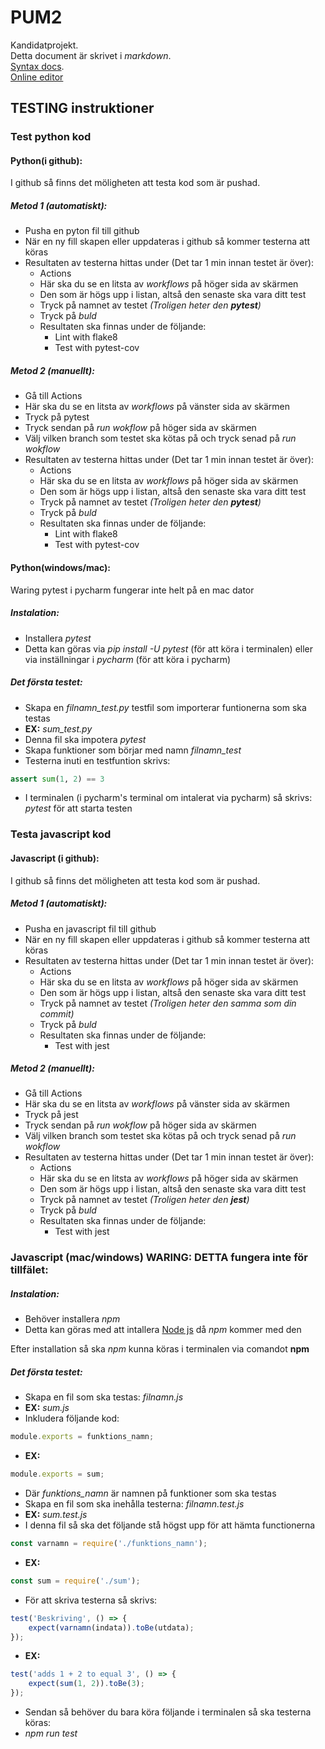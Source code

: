 # PUM2
Kandidatprojekt.  
Detta document är skrivet i *markdown*.  
[Syntax docs](https://www.markdownguide.org/basic-syntax/).  
[Online editor](https://dillinger.io/)  

## TESTING instruktioner
### Test python kod
#### Python(i github):
I github så finns det möligheten att testa kod som är pushad.  
##### Metod 1 (automatiskt):
- Pusha en pyton fil till github
- När en ny fill skapen eller uppdateras i github så kommer testerna att köras
- Resultaten av testerna hittas under (Det tar 1 min innan testet är över):
    - Actions
    - Här ska du se en litsta av *workflows* på höger sida av skärmen
    - Den som är högs upp i listan, altså den senaste ska vara ditt test
    - Tryck på namnet av testet *(Troligen heter den **pytest**)*
    - Tryck på *buld*
    - Resultaten ska finnas under de följande:
        - Lint with flake8
        - Test with pytest-cov

##### Metod 2 (manuellt):
- Gå till Actions
- Här ska du se en litsta av *workflows* på vänster sida av skärmen
- Tryck på pytest
- Tryck sendan på *run wokflow* på höger sida av skärmen
- Välj vilken branch som testet ska kötas på och tryck senad på *run wokflow*
- Resultaten av testerna hittas under (Det tar 1 min innan testet är över):
    - Actions
    - Här ska du se en litsta av *workflows* på höger sida av skärmen
    - Den som är högs upp i listan, altså den senaste ska vara ditt test
    - Tryck på namnet av testet *(Troligen heter den **pytest**)*
    - Tryck på *buld*
    - Resultaten ska finnas under de följande:
        - Lint with flake8
        - Test with pytest-cov

#### Python(windows/mac):
Waring pytest i pycharm fungerar inte helt på en mac dator

##### Instalation: 
- Installera *pytest*
- Detta kan göras via *pip install -U pytest* (för att köra i terminalen) eller via inställningar i *pycharm* (för att köra i pycharm)

##### Det första testet:
- Skapa en *filnamn_test.py* testfil som importerar funtionerna som ska testas 
- **EX:** *sum_test.py*
- Denna fil ska impotera *pytest*
- Skapa funktioner som börjar med namn *filnamn_test*
- Testerna inuti en testfuntion skrivs: 
```py
assert sum(1, 2) == 3
```
- I terminalen (i pycharm's terminal om intalerat via pycharm) så skrivs: *pytest* för att starta testen

### Testa javascript kod
#### Javascript (i github):
I github så finns det möligheten att testa kod som är pushad.  
##### Metod 1 (automatiskt):
- Pusha en javascript fil till github
- När en ny fill skapen eller uppdateras i github så kommer testerna att köras
- Resultaten av testerna hittas under (Det tar 1 min innan testet är över):
    - Actions
    - Här ska du se en litsta av *workflows* på höger sida av skärmen
    - Den som är högs upp i listan, altså den senaste ska vara ditt test
    - Tryck på namnet av testet *(Troligen heter den samma som din commit)*
    - Tryck på *buld*
    - Resultaten ska finnas under de följande:
        - Test with jest

##### Metod 2 (manuellt):
- Gå till Actions
- Här ska du se en litsta av *workflows* på vänster sida av skärmen
- Tryck på jest
- Tryck sendan på *run wokflow* på höger sida av skärmen
- Välj vilken branch som testet ska kötas på och tryck senad på *run wokflow*
- Resultaten av testerna hittas under (Det tar 1 min innan testet är över):
    - Actions
    - Här ska du se en litsta av *workflows* på höger sida av skärmen
    - Den som är högs upp i listan, altså den senaste ska vara ditt test
    - Tryck på namnet av testet *(Troligen heter den **jest**)*
    - Tryck på *buld*
    - Resultaten ska finnas under de följande:
        - Test with jest

### Javascript (mac/windows) WARING: DETTA fungera inte för tillfälet:
	
##### Instalation:
- Behöver installera *npm*
- Detta kan göras med att intallera [Node js](https://nodejs.org/en/) då *npm* kommer med den

Efter installation så ska *npm* kunna köras i terminalen via comandot **npm**
	
##### Det första testet:
- Skapa en fil som ska testas: *filnamn.js*
- **EX:** *sum.js*
- Inkludera följande kod:
```js
module.exports = funktions_namn;
```
- **EX:** 
```js
module.exports = sum;
```
- Där *funktions_namn* är namnen på funktioner som ska testas
- Skapa en fil som ska inehålla testerna: *filnamn.test.js* 
- **EX:** *sum.test.js*
- I denna fil så ska det följande stå högst upp för att hämta functionerna
```js
const varnamn = require('./funktions_namn');
```
- **EX:**
```js
const sum = require('./sum');
```
- För att skriva testerna så skrivs:
```js
test('Beskriving', () => {
    expect(varnamn(indata)).toBe(utdata);
});
```
- **EX:**
```js
test('adds 1 + 2 to equal 3', () => {
    expect(sum(1, 2)).toBe(3);
});
```
- Sendan så behöver du bara köra följande i terminalen så ska testerna köras:
- *npm run test*
